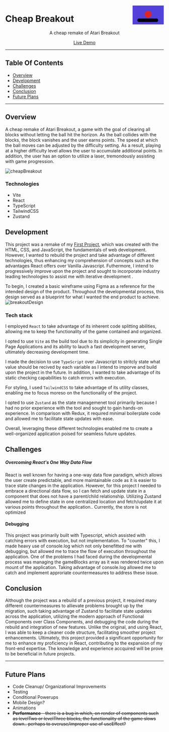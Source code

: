 <a target="_blank" href="https://cheapbreakout.vercel.app/"> <img src="./public/block.png" alt="breakout logo" align="right" height="60" />
</a>


# Cheap Breakout

<p align="center"> A cheap remake of Atari Breakout </p>

<p align="center"> <a target="_blank" href="https://cheapbreakout.vercel.app/"> Live Demo </a> </p>

---
## Table Of Contents
  - [Overview](#overview)
  - [Development](#development)
  - [Challenges](#challenges)
  - [Conclusion](#conclusion)
  - [Future Plans](#future-plans)
---

## Overview

A cheap remake of Atari Breakout, a game with the goal of clearing all blocks without letting the ball hit the horizon. As the ball collides with the blocks, the block vanishes and the user earns points. The speed at which the ball moves can be adjusted by the difficulty setting. As a result, playing at a higher difficulty level allows the user to accumulate additional points. In addition, the user has an option to utilize a laser, tremondously assisting with game progression. 

![cheapBreakout](https://github.com/sean5505/breakoutUploadTest/assets/110543268/614a116f-bc0a-4f64-97da-7776bed4b603)

### Technologies
- Vite
- React
- TypeScript
- TailwindCSS
- Zustand

## Development

This project was a remake of my [First Project](https://github.com/sean5505/breakoutUploadTest), which was created with the HTML, CSS, and JavaScript, the fundamentals of web development. However, I wanted to rebuild the project and take advantage of different technologies, thus enhancing my comprehension of concepts such as the advantages React offers over Vanilla Javascript. Futhermore, I intend to progressively improve upon the project and sought to incorporate industry leading technologies to assist me with iterative development . 

To begin, I created a basic wireframe using Figma as a reference for the intended design of the product. Throughout the developmental process, this design served as a blueprint for what I wanted the end product to achieve.
 ![breakoutDesign](https://github.com/sean5505/breakoutUploadTest/assets/110543268/2a6bff98-3c04-41ac-87c0-c3a58b98ae90)



### **Tech stack**

I employed `React` to take advantage of its inherent code splitting abilities, allowing me to keep the functionality of the game contained and organized.

I opted to use `Vite` as the build tool due to its simplicity in generating Single Page Applications and its ability to lauch a fast development server, ultimately decreasing development time.

I made the decision to use `TypeScript` over Javascript to stritcly state what value should be recived by each variable as I intend to imporve and build upon the project in the future. In addition, I wanted to take advantage of its static checking capabilities to catch errors with execution.

For styling, I used `TailwindCSS` to take advantage of its utility classes, enabling me to focus moreso on the functionality of the project.

I opted to use `Zustand` as the state managemenet tool primarily because I had no prior experience with the tool and sought to gain hands-on experience. In comparison with Redux, it required minimal boilerplate code and allowed me to facilitate state updates with ease.

Overall, leveraging these different technologies enabled me to create a well-organized application poised for seamless future updates.

## Challenges

##### **Overcoming React's One Way Data Flow**

React is well known for having a one-way data flow paradigm, which allows the user create predictable, and more maintainable code as it is easier to trace state changes in the application. However, for this project I needed to embrace a directional data flow, so I can fetch and update state in a component that does not have a parent/child relationship. Utilizing Zustand allowed me to define state in one centralized location and fetch/update it at various points throughout the application.. Currently, the store is not optimized

#### **Debugging**

This project was primarily built with Typescript, which assisted with catching errors with execution, but not implementation. To "counter" this, I made heavy use of console.log which not only benefitted me with debugging, but allowed me to trace the flow of execution throughout the application. One of the problems I had faced during the developmental process was managing the gameBlocks array as it was rendered twice upon mount of the application. Taking advantage of console.log allowed me to catch and implement approriate countermeasures to address these issue.

## Conclusion

Although the project was a rebuild of a previous project, it required many different countermeasures to allievate problems brought up by the migration, such taking advantage of Zustand  to facilitate state updates across the application, utilizing the modern approach of Functional Components over Class Components, and debugging the code during the rebuild and integration of new features. Unlike the original, and using React, I was able to keep a cleaner code structure, facilitating smoother project enhancements. Ultimately, this project provided a significant opportunity for me to enhance my proficiency in React, contributing to the expansion of my front-end expertise. The knowledge and experience accquired will be prove to be beneficial in future projects.

---
## Future Plans
- Code Cleanup/ Organizational Improvements
- Testing 
- Conditional Powerups
- Mobile Design?
- Animations
- ~~**Performance** - there is a bug in which, on render of components such as levelTwo or levelThree blocks, the functionality of the game slows down.. perhaps to overuse/improper use of useEffect?~~